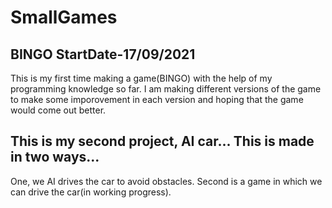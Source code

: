 # SmallGames 
## BINGO StartDate-17/09/2021
This is my first time making a game(BINGO) with the help of my programming knowledge so far.
I am making different versions of the game to make some imporovement in each version and hoping that the game would come out better.

## This is my second project, AI car... This is made in two ways...
One, we AI drives the car to avoid obstacles.
Second is a game in which we can drive the car(in working progress).
